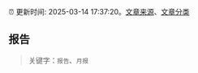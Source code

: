 :alarm_clock: 更新时间: 2025-03-14 17:37:20。[文章来源](/README.md)、[文章分类](/TAGS.md)

## 报告


> 关键字：`报告`、`月报`




